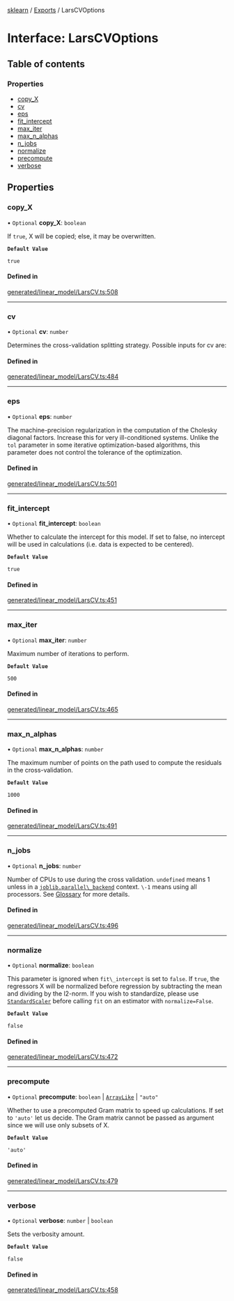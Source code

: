 [sklearn](../readme.md) / [Exports](../modules.md) / LarsCVOptions

# Interface: LarsCVOptions

## Table of contents

### Properties

- [copy\_X](LarsCVOptions.md#copy_x)
- [cv](LarsCVOptions.md#cv)
- [eps](LarsCVOptions.md#eps)
- [fit\_intercept](LarsCVOptions.md#fit_intercept)
- [max\_iter](LarsCVOptions.md#max_iter)
- [max\_n\_alphas](LarsCVOptions.md#max_n_alphas)
- [n\_jobs](LarsCVOptions.md#n_jobs)
- [normalize](LarsCVOptions.md#normalize)
- [precompute](LarsCVOptions.md#precompute)
- [verbose](LarsCVOptions.md#verbose)

## Properties

### copy\_X

• `Optional` **copy\_X**: `boolean`

If `true`, X will be copied; else, it may be overwritten.

**`Default Value`**

`true`

#### Defined in

[generated/linear_model/LarsCV.ts:508](https://github.com/transitive-bullshit/scikit-learn-ts/blob/367336a/packages/sklearn/src/generated/linear_model/LarsCV.ts#L508)

___

### cv

• `Optional` **cv**: `number`

Determines the cross-validation splitting strategy. Possible inputs for cv are:

#### Defined in

[generated/linear_model/LarsCV.ts:484](https://github.com/transitive-bullshit/scikit-learn-ts/blob/367336a/packages/sklearn/src/generated/linear_model/LarsCV.ts#L484)

___

### eps

• `Optional` **eps**: `number`

The machine-precision regularization in the computation of the Cholesky diagonal factors. Increase this for very ill-conditioned systems. Unlike the `tol` parameter in some iterative optimization-based algorithms, this parameter does not control the tolerance of the optimization.

#### Defined in

[generated/linear_model/LarsCV.ts:501](https://github.com/transitive-bullshit/scikit-learn-ts/blob/367336a/packages/sklearn/src/generated/linear_model/LarsCV.ts#L501)

___

### fit\_intercept

• `Optional` **fit\_intercept**: `boolean`

Whether to calculate the intercept for this model. If set to false, no intercept will be used in calculations (i.e. data is expected to be centered).

**`Default Value`**

`true`

#### Defined in

[generated/linear_model/LarsCV.ts:451](https://github.com/transitive-bullshit/scikit-learn-ts/blob/367336a/packages/sklearn/src/generated/linear_model/LarsCV.ts#L451)

___

### max\_iter

• `Optional` **max\_iter**: `number`

Maximum number of iterations to perform.

**`Default Value`**

`500`

#### Defined in

[generated/linear_model/LarsCV.ts:465](https://github.com/transitive-bullshit/scikit-learn-ts/blob/367336a/packages/sklearn/src/generated/linear_model/LarsCV.ts#L465)

___

### max\_n\_alphas

• `Optional` **max\_n\_alphas**: `number`

The maximum number of points on the path used to compute the residuals in the cross-validation.

**`Default Value`**

`1000`

#### Defined in

[generated/linear_model/LarsCV.ts:491](https://github.com/transitive-bullshit/scikit-learn-ts/blob/367336a/packages/sklearn/src/generated/linear_model/LarsCV.ts#L491)

___

### n\_jobs

• `Optional` **n\_jobs**: `number`

Number of CPUs to use during the cross validation. `undefined` means 1 unless in a [`joblib.parallel\_backend`](https://joblib.readthedocs.io/en/latest/parallel.html#joblib.parallel_backend "(in joblib v1.3.0.dev0)") context. `\-1` means using all processors. See [Glossary](../../glossary.html#term-n_jobs) for more details.

#### Defined in

[generated/linear_model/LarsCV.ts:496](https://github.com/transitive-bullshit/scikit-learn-ts/blob/367336a/packages/sklearn/src/generated/linear_model/LarsCV.ts#L496)

___

### normalize

• `Optional` **normalize**: `boolean`

This parameter is ignored when `fit\_intercept` is set to `false`. If `true`, the regressors X will be normalized before regression by subtracting the mean and dividing by the l2-norm. If you wish to standardize, please use [`StandardScaler`](sklearn.preprocessing.StandardScaler.html#sklearn.preprocessing.StandardScaler "sklearn.preprocessing.StandardScaler") before calling `fit` on an estimator with `normalize=False`.

**`Default Value`**

`false`

#### Defined in

[generated/linear_model/LarsCV.ts:472](https://github.com/transitive-bullshit/scikit-learn-ts/blob/367336a/packages/sklearn/src/generated/linear_model/LarsCV.ts#L472)

___

### precompute

• `Optional` **precompute**: `boolean` \| [`ArrayLike`](../modules.md#arraylike) \| ``"auto"``

Whether to use a precomputed Gram matrix to speed up calculations. If set to `'auto'` let us decide. The Gram matrix cannot be passed as argument since we will use only subsets of X.

**`Default Value`**

`'auto'`

#### Defined in

[generated/linear_model/LarsCV.ts:479](https://github.com/transitive-bullshit/scikit-learn-ts/blob/367336a/packages/sklearn/src/generated/linear_model/LarsCV.ts#L479)

___

### verbose

• `Optional` **verbose**: `number` \| `boolean`

Sets the verbosity amount.

**`Default Value`**

`false`

#### Defined in

[generated/linear_model/LarsCV.ts:458](https://github.com/transitive-bullshit/scikit-learn-ts/blob/367336a/packages/sklearn/src/generated/linear_model/LarsCV.ts#L458)
